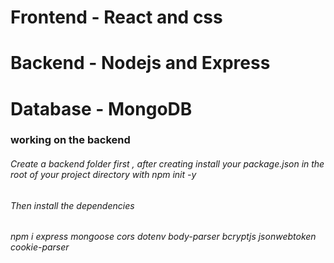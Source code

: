 # Frontend - React and css
# Backend - Nodejs and Express
# Database - MongoDB

### working on the backend
###### Create a backend folder first , after creating install your package.json in the root of your project directory with  *npm init -y*
###### Then install the dependencies
###### npm i express mongoose cors dotenv body-parser bcryptjs jsonwebtoken cookie-parser
